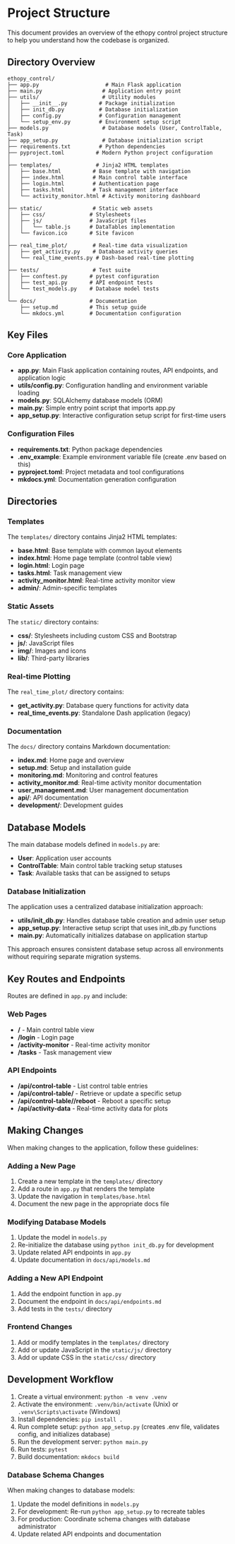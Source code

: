 # Project Structure

This document provides an overview of the ethopy control project structure to help you understand how the codebase is organized.

## Directory Overview


```
ethopy_control/
├── app.py                     # Main Flask application
├── main.py                   # Application entry point
├── utils/                    # Utility modules
│   ├── __init__.py          # Package initialization
│   ├── init_db.py           # Database initialization
│   ├── config.py            # Configuration management
│   └── setup_env.py         # Environment setup script
├── models.py                 # Database models (User, ControlTable, Task)
├── app_setup.py              # Database initialization script
├── requirements.txt         # Python dependencies
├── pyproject.toml          # Modern Python project configuration
│
├── templates/              # Jinja2 HTML templates
│   ├── base.html          # Base template with navigation
│   ├── index.html         # Main control table interface
│   ├── login.html         # Authentication page
│   ├── tasks.html         # Task management interface
│   └── activity_monitor.html # Activity monitoring dashboard
│
├── static/                # Static web assets
│   ├── css/              # Stylesheets
│   ├── js/               # JavaScript files
│   │   └── table.js      # DataTables implementation
│   └── favicon.ico       # Site favicon
│
├── real_time_plot/        # Real-time data visualization
│   ├── get_activity.py    # Database activity queries
│   └── real_time_events.py # Dash-based real-time plotting
│
├── tests/                 # Test suite
│   ├── conftest.py       # pytest configuration
│   ├── test_api.py       # API endpoint tests
│   └── test_models.py    # Database model tests
│
└── docs/                 # Documentation
    ├── setup.md          # This setup guide
    └── mkdocs.yml        # Documentation configuration
```

## Key Files

### Core Application

- **app.py**: Main Flask application containing routes, API endpoints, and application logic
- **utils/config.py**: Configuration handling and environment variable loading
- **models.py**: SQLAlchemy database models (ORM)
- **main.py**: Simple entry point script that imports app.py
- **app_setup.py**: Interactive configuration setup script for first-time users

### Configuration Files

- **requirements.txt**: Python package dependencies
- **.env_example**: Example environment variable file (create .env based on this)
- **pyproject.toml**: Project metadata and tool configurations
- **mkdocs.yml**: Documentation generation configuration

## Directories

### Templates

The `templates/` directory contains Jinja2 HTML templates:

- **base.html**: Base template with common layout elements
- **index.html**: Home page template (control table view)
- **login.html**: Login page
- **tasks.html**: Task management view
- **activity_monitor.html**: Real-time activity monitor view
- **admin/**: Admin-specific templates

### Static Assets

The `static/` directory contains:

- **css/**: Stylesheets including custom CSS and Bootstrap
- **js/**: JavaScript files 
- **img/**: Images and icons
- **lib/**: Third-party libraries

### Real-time Plotting

The `real_time_plot/` directory contains:

- **get_activity.py**: Database query functions for activity data
- **real_time_events.py**: Standalone Dash application (legacy)

### Documentation

The `docs/` directory contains Markdown documentation:

- **index.md**: Home page and overview
- **setup.md**: Setup and installation guide
- **monitoring.md**: Monitoring and control features
- **activity_monitor.md**: Real-time activity monitor documentation
- **user_management.md**: User management documentation
- **api/**: API documentation
- **development/**: Development guides

## Database Models

The main database models defined in `models.py` are:

- **User**: Application user accounts
- **ControlTable**: Main control table tracking setup statuses
- **Task**: Available tasks that can be assigned to setups

### Database Initialization

The application uses a centralized database initialization approach:

- **utils/init_db.py**: Handles database table creation and admin user setup
- **app_setup.py**: Interactive setup script that uses init_db.py functions
- **main.py**: Automatically initializes database on application startup

This approach ensures consistent database setup across all environments without requiring separate migration systems.

## Key Routes and Endpoints

Routes are defined in `app.py` and include:

### Web Pages

- **/** - Main control table view
- **/login** - Login page
- **/activity-monitor** - Real-time activity monitor
- **/tasks** - Task management view

### API Endpoints

- **/api/control-table** - List control table entries
- **/api/control-table/<setup>** - Retrieve or update a specific setup
- **/api/control-table/<setup>/reboot** - Reboot a specific setup
- **/api/activity-data** - Real-time activity data for plots

## Making Changes

When making changes to the application, follow these guidelines:

### Adding a New Page

1. Create a new template in the `templates/` directory
2. Add a route in `app.py` that renders the template
3. Update the navigation in `templates/base.html`
4. Document the new page in the appropriate docs file

### Modifying Database Models

1. Update the model in `models.py`
2. Re-initialize the database using `python init_db.py` for development
3. Update related API endpoints in `app.py`
4. Update documentation in `docs/api/models.md`

### Adding a New API Endpoint

1. Add the endpoint function in `app.py`
2. Document the endpoint in `docs/api/endpoints.md`
3. Add tests in the `tests/` directory

### Frontend Changes

1. Add or modify templates in the `templates/` directory
2. Add or update JavaScript in the `static/js/` directory
3. Add or update CSS in the `static/css/` directory

## Development Workflow

1. Create a virtual environment: `python -m venv .venv`
2. Activate the environment: `.venv/bin/activate` (Unix) or `.venv\Scripts\activate` (Windows)
3. Install dependencies: `pip install .`
4. Run complete setup: `python app_setup.py` (creates .env file, validates config, and initializes database)
5. Run the development server: `python main.py`
6. Run tests: `pytest`
7. Build documentation: `mkdocs build`

### Database Schema Changes

When making changes to database models:

1. Update the model definitions in `models.py`
2. For development: Re-run `python app_setup.py` to recreate tables
3. For production: Coordinate schema changes with database administrator
4. Update related API endpoints and documentation 